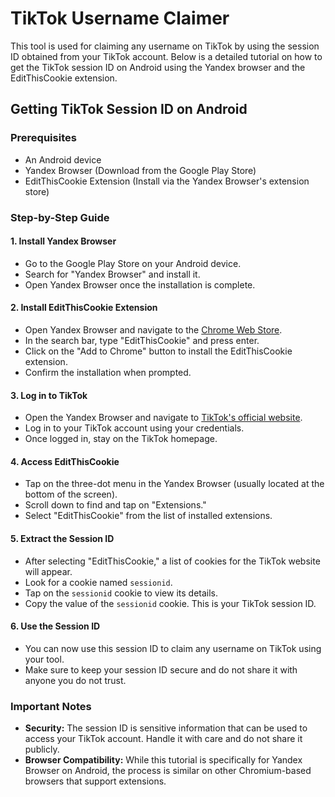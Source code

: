 # TikTok Username Claimer

This tool is used for claiming any username on TikTok by using the session ID obtained from your TikTok account. Below is a detailed tutorial on how to get the TikTok session ID on Android using the Yandex browser and the EditThisCookie extension.

## Getting TikTok Session ID on Android

### Prerequisites
- An Android device
- Yandex Browser (Download from the Google Play Store)
- EditThisCookie Extension (Install via the Yandex Browser's extension store)

### Step-by-Step Guide

#### 1. **Install Yandex Browser**
   - Go to the Google Play Store on your Android device.
   - Search for "Yandex Browser" and install it.
   - Open Yandex Browser once the installation is complete.

#### 2. **Install EditThisCookie Extension**
   - Open Yandex Browser and navigate to the [Chrome Web Store](https://chrome.google.com/webstore/category/extensions).
   - In the search bar, type "EditThisCookie" and press enter.
   - Click on the "Add to Chrome" button to install the EditThisCookie extension.
   - Confirm the installation when prompted.

#### 3. **Log in to TikTok**
   - Open the Yandex Browser and navigate to [TikTok's official website](https://www.tiktok.com/).
   - Log in to your TikTok account using your credentials.
   - Once logged in, stay on the TikTok homepage.

#### 4. **Access EditThisCookie**
   - Tap on the three-dot menu in the Yandex Browser (usually located at the bottom of the screen).
   - Scroll down to find and tap on "Extensions."
   - Select "EditThisCookie" from the list of installed extensions.

#### 5. **Extract the Session ID**
   - After selecting "EditThisCookie," a list of cookies for the TikTok website will appear.
   - Look for a cookie named `sessionid`.
   - Tap on the `sessionid` cookie to view its details.
   - Copy the value of the `sessionid` cookie. This is your TikTok session ID.

#### 6. **Use the Session ID**
   - You can now use this session ID to claim any username on TikTok using your tool.
   - Make sure to keep your session ID secure and do not share it with anyone you do not trust.

### Important Notes
- **Security:** The session ID is sensitive information that can be used to access your TikTok account. Handle it with care and do not share it publicly.
- **Browser Compatibility:** While this tutorial is specifically for Yandex Browser on Android, the process is similar on other Chromium-based browsers that support extensions.
